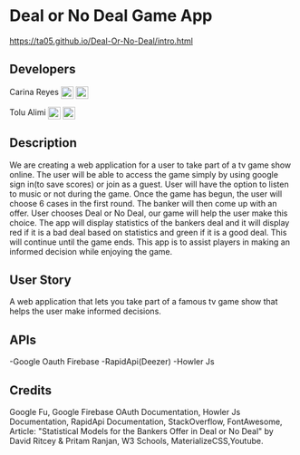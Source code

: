 # Deal or No Deal Game App

https://ta05.github.io/Deal-Or-No-Deal/intro.html

## Developers

Carina Reyes
[<img style="vertical-align: middle" alt="Carina | LinkedIn" width="22px" src="https://cdn.jsdelivr.net/npm/simple-icons@v3/icons/linkedin.svg" />][linkedin-cr]
[<img style="vertical-align: middle" alt="Carina | Github" width="22px" src="https://cdn.jsdelivr.net/npm/simple-icons@v3/icons/github.svg" />][github-cr]


Tolu Alimi
[<img style="vertical-align: middle" alt="Tolu | LinkedIn" width="22px" src="https://cdn.jsdelivr.net/npm/simple-icons@v3/icons/linkedin.svg" />][linkedin-ta]
[<img style="vertical-align: middle" alt="Tolu | LinkedIn" width="22px" src="https://cdn.jsdelivr.net/npm/simple-icons@v3/icons/github.svg" />][github-ta]

## Description

We are creating a web application for a user to take part of a tv game show online. The user will be able to access the game simply by using google sign in(to save scores) or join as a guest. User will have the option to listen to music or not during the game. Once the game has begun, the user will choose 6 cases in the first round. The banker will then come up with an offer. User chooses Deal or No Deal, our game will help the user make this choice. The app will display statistics of the bankers deal and it will display red if it is a bad deal based on statistics and green if it is a good deal. This will continue until the game ends. This app is to assist players in making an informed decision while enjoying the game.

## User Story

A web application that lets you take part of a famous tv game show that helps the user make informed decisions.

## APIs

-Google Oauth Firebase
-RapidApi(Deezer)
-Howler Js

## Credits

Google Fu, Google Firebase OAuth Documentation, Howler Js Documentation, RapidApi Documentation, StackOverflow, FontAwesome, Article: "Statistical Models for the Bankers Offer in Deal or No Deal" by David Ritcey & Pritam Ranjan, W3 Schools, MaterializeCSS,Youtube.

[github-cr]: https://github.com/Creyes17e
[linkedin-cr]: https://www.linkedin.com/in/carina-reyes-21b6701a2/
[github-ta]: https://github.com/ta05
[linkedin-ta]: https://www.linkedin.com/in/tolu-alimi-1a54161a1/
